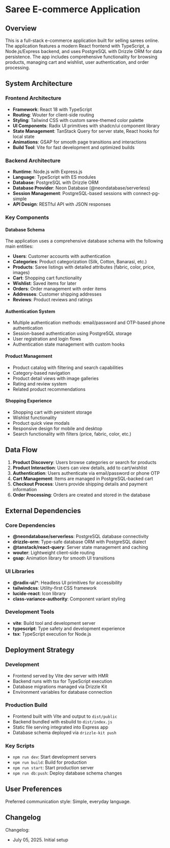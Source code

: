 # Saree E-commerce Application

## Overview

This is a full-stack e-commerce application built for selling sarees online. The application features a modern React frontend with TypeScript, a Node.js/Express backend, and uses PostgreSQL with Drizzle ORM for data persistence. The app includes comprehensive functionality for browsing products, managing cart and wishlist, user authentication, and order processing.

## System Architecture

### Frontend Architecture
- **Framework**: React 18 with TypeScript
- **Routing**: Wouter for client-side routing
- **Styling**: Tailwind CSS with custom saree-themed color palette
- **UI Components**: Radix UI primitives with shadcn/ui component library
- **State Management**: TanStack Query for server state, React hooks for local state
- **Animations**: GSAP for smooth page transitions and interactions
- **Build Tool**: Vite for fast development and optimized builds

### Backend Architecture
- **Runtime**: Node.js with Express.js
- **Language**: TypeScript with ES modules
- **Database**: PostgreSQL with Drizzle ORM
- **Database Provider**: Neon Database (@neondatabase/serverless)
- **Session Management**: PostgreSQL-based sessions with connect-pg-simple
- **API Design**: RESTful API with JSON responses

### Key Components

#### Database Schema
The application uses a comprehensive database schema with the following main entities:
- **Users**: Customer accounts with authentication
- **Categories**: Product categorization (Silk, Cotton, Banarasi, etc.)
- **Products**: Saree listings with detailed attributes (fabric, color, price, images)
- **Cart**: Shopping cart functionality
- **Wishlist**: Saved items for later
- **Orders**: Order management with order items
- **Addresses**: Customer shipping addresses
- **Reviews**: Product reviews and ratings

#### Authentication System
- Multiple authentication methods: email/password and OTP-based phone authentication
- Session-based authentication using PostgreSQL storage
- User registration and login flows
- Authentication state management with custom hooks

#### Product Management
- Product catalog with filtering and search capabilities
- Category-based navigation
- Product detail views with image galleries
- Rating and review system
- Related product recommendations

#### Shopping Experience
- Shopping cart with persistent storage
- Wishlist functionality
- Product quick view modals
- Responsive design for mobile and desktop
- Search functionality with filters (price, fabric, color, etc.)

## Data Flow

1. **Product Discovery**: Users browse categories or search for products
2. **Product Interaction**: Users can view details, add to cart/wishlist
3. **Authentication**: Users authenticate via email/password or phone OTP
4. **Cart Management**: Items are managed in PostgreSQL-backed cart
5. **Checkout Process**: Users provide shipping details and payment information
6. **Order Processing**: Orders are created and stored in the database

## External Dependencies

### Core Dependencies
- **@neondatabase/serverless**: PostgreSQL database connectivity
- **drizzle-orm**: Type-safe database ORM with PostgreSQL dialect
- **@tanstack/react-query**: Server state management and caching
- **wouter**: Lightweight client-side routing
- **gsap**: Animation library for smooth UI transitions

### UI Libraries
- **@radix-ui/***: Headless UI primitives for accessibility
- **tailwindcss**: Utility-first CSS framework
- **lucide-react**: Icon library
- **class-variance-authority**: Component variant styling

### Development Tools
- **vite**: Build tool and development server
- **typescript**: Type safety and development experience
- **tsx**: TypeScript execution for Node.js

## Deployment Strategy

### Development
- Frontend served by Vite dev server with HMR
- Backend runs with tsx for TypeScript execution
- Database migrations managed via Drizzle Kit
- Environment variables for database connection

### Production Build
- Frontend built with Vite and output to `dist/public`
- Backend bundled with esbuild to `dist/index.js`
- Static file serving integrated into Express app
- Database schema deployed via `drizzle-kit push`

### Key Scripts
- `npm run dev`: Start development servers
- `npm run build`: Build for production
- `npm run start`: Start production server
- `npm run db:push`: Deploy database schema changes

## User Preferences

Preferred communication style: Simple, everyday language.

## Changelog

Changelog:
- July 05, 2025. Initial setup